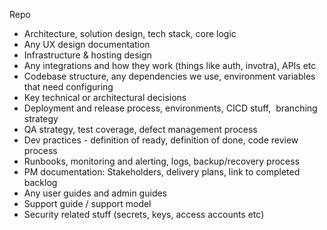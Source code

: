 Repo
* Architecture, solution design, tech stack, core logic
* Any UX design documentation
* Infrastructure & hosting design
* Any integrations and how they work (things like auth, invotra), APIs etc
* Codebase structure, any dependencies we use, environment variables that need configuring
* Key technical or architectural decisions
* Deployment and release process, environments, CICD stuff,  branching strategy
* QA strategy, test coverage, defect management process
* Dev practices - definition of ready, definition of done, code review process
* Runbooks, monitoring and alerting, logs, backup/recovery process
* PM documentation: Stakeholders, delivery plans, link to completed backlog
* Any user guides and admin guides
* Support guide / support model
* Security related stuff (secrets, keys, access accounts etc)